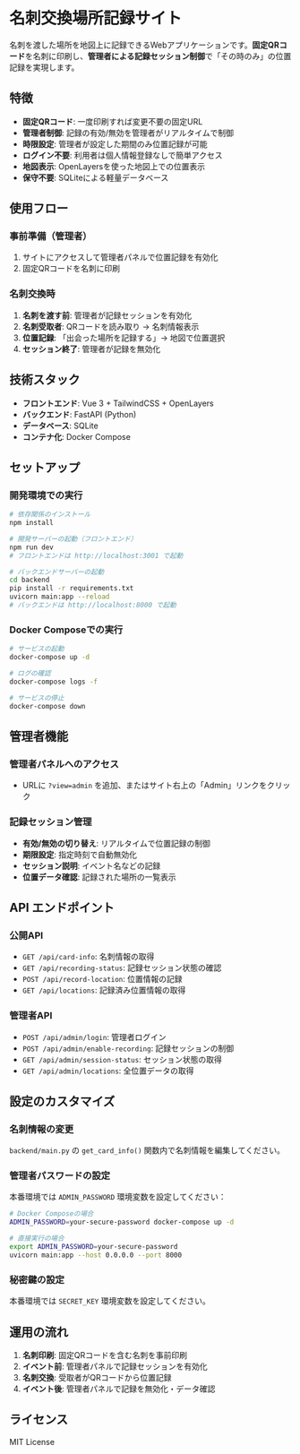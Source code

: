 # 名刺交換場所記録サイト

名刺を渡した場所を地図上に記録できるWebアプリケーションです。**固定QRコード**を名刺に印刷し、**管理者による記録セッション制御**で「その時のみ」の位置記録を実現します。

## 特徴

- **固定QRコード**: 一度印刷すれば変更不要の固定URL
- **管理者制御**: 記録の有効/無効を管理者がリアルタイムで制御
- **時限設定**: 管理者が設定した期間のみ位置記録が可能
- **ログイン不要**: 利用者は個人情報登録なしで簡単アクセス
- **地図表示**: OpenLayersを使った地図上での位置表示
- **保守不要**: SQLiteによる軽量データベース

## 使用フロー

### 事前準備（管理者）
1. サイトにアクセスして管理者パネルで位置記録を有効化
2. 固定QRコードを名刺に印刷

### 名刺交換時
1. **名刺を渡す前**: 管理者が記録セッションを有効化
2. **名刺受取者**: QRコードを読み取り → 名刺情報表示
3. **位置記録**: 「出会った場所を記録する」→ 地図で位置選択
4. **セッション終了**: 管理者が記録を無効化

## 技術スタック

- **フロントエンド**: Vue 3 + TailwindCSS + OpenLayers
- **バックエンド**: FastAPI (Python)
- **データベース**: SQLite
- **コンテナ化**: Docker Compose

## セットアップ

### 開発環境での実行

```bash
# 依存関係のインストール
npm install

# 開発サーバーの起動（フロントエンド）
npm run dev
# フロントエンドは http://localhost:3001 で起動

# バックエンドサーバーの起動
cd backend
pip install -r requirements.txt
uvicorn main:app --reload
# バックエンドは http://localhost:8000 で起動
```

### Docker Composeでの実行

```bash
# サービスの起動
docker-compose up -d

# ログの確認
docker-compose logs -f

# サービスの停止
docker-compose down
```

## 管理者機能

### 管理者パネルへのアクセス
- URLに `?view=admin` を追加、またはサイト右上の「Admin」リンクをクリック

### 記録セッション管理
- **有効/無効の切り替え**: リアルタイムで位置記録の制御
- **期限設定**: 指定時刻で自動無効化
- **セッション説明**: イベント名などの記録
- **位置データ確認**: 記録された場所の一覧表示

## API エンドポイント

### 公開API
- `GET /api/card-info`: 名刺情報の取得
- `GET /api/recording-status`: 記録セッション状態の確認
- `POST /api/record-location`: 位置情報の記録
- `GET /api/locations`: 記録済み位置情報の取得

### 管理者API
- `POST /api/admin/login`: 管理者ログイン
- `POST /api/admin/enable-recording`: 記録セッションの制御
- `GET /api/admin/session-status`: セッション状態の取得
- `GET /api/admin/locations`: 全位置データの取得

## 設定のカスタマイズ

### 名刺情報の変更
`backend/main.py` の `get_card_info()` 関数内で名刺情報を編集してください。

### 管理者パスワードの設定
本番環境では `ADMIN_PASSWORD` 環境変数を設定してください：

```bash
# Docker Composeの場合
ADMIN_PASSWORD=your-secure-password docker-compose up -d

# 直接実行の場合
export ADMIN_PASSWORD=your-secure-password
uvicorn main:app --host 0.0.0.0 --port 8000
```

### 秘密鍵の設定
本番環境では `SECRET_KEY` 環境変数を設定してください。

## 運用の流れ

1. **名刺印刷**: 固定QRコードを含む名刺を事前印刷
2. **イベント前**: 管理者パネルで記録セッションを有効化
3. **名刺交換**: 受取者がQRコードから位置記録
4. **イベント後**: 管理者パネルで記録を無効化・データ確認

## ライセンス

MIT License

